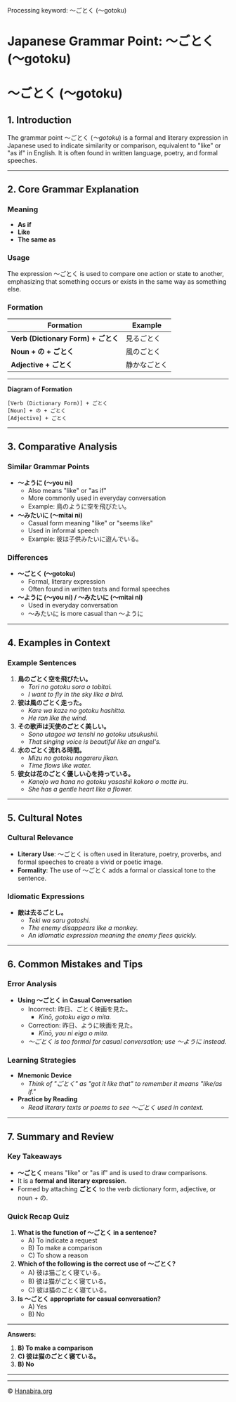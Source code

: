 Processing keyword: ～ごとく (〜gotoku)
# Japanese Grammar Point: ～ごとく (〜gotoku)
# ～ごとく (〜gotoku)
## 1. Introduction
The grammar point ～ごとく (*〜gotoku*) is a formal and literary expression in Japanese used to indicate similarity or comparison, equivalent to "like" or "as if" in English. It is often found in written language, poetry, and formal speeches.

---
## 2. Core Grammar Explanation
### Meaning
- **As if**
- **Like**
- **The same as**
### Usage
The expression ～ごとく is used to compare one action or state to another, emphasizing that something occurs or exists in the same way as something else.
### Formation
| **Formation**                    | **Example**                |
| -------------------------------- | -------------------------- |
| **Verb (Dictionary Form) + ごとく**       | 見るごとく                  |
| **Noun + の + ごとく**           | 風のごとく                  |
| **Adjective + ごとく**           | 静かなごとく                |
---
**Diagram of Formation**
```
[Verb (Dictionary Form)] + ごとく
[Noun] + の + ごとく
[Adjective] + ごとく
```
---
## 3. Comparative Analysis
### Similar Grammar Points
- **～ように (〜you ni)**
  - Also means "like" or "as if"
  - More commonly used in everyday conversation
  - Example: 鳥のように空を飛びたい。
- **～みたいに (〜mitai ni)**
  - Casual form meaning "like" or "seems like"
  - Used in informal speech
  - Example: 彼は子供みたいに遊んでいる。
### Differences
- **～ごとく (〜gotoku)**
  - Formal, literary expression
  - Often found in written texts and formal speeches
- **～ように (〜you ni) / ～みたいに (〜mitai ni)**
  - Used in everyday conversation
  - ～みたいに is more casual than ～ように
---
## 4. Examples in Context
### Example Sentences
1. **鳥のごとく空を飛びたい。**
   - *Tori no gotoku sora o tobitai.*
   - *I want to fly in the sky like a bird.*
2. **彼は風のごとく走った。**
   - *Kare wa kaze no gotoku hashitta.*
   - *He ran like the wind.*
3. **その歌声は天使のごとく美しい。**
   - *Sono utagoe wa tenshi no gotoku utsukushii.*
   - *That singing voice is beautiful like an angel's.*
4. **水のごとく流れる時間。**
   - *Mizu no gotoku nagareru jikan.*
   - *Time flows like water.*
5. **彼女は花のごとく優しい心を持っている。**
   - *Kanojo wa hana no gotoku yasashii kokoro o motte iru.*
   - *She has a gentle heart like a flower.*
---
## 5. Cultural Notes
### Cultural Relevance
- **Literary Use**: ～ごとく is often used in literature, poetry, proverbs, and formal speeches to create a vivid or poetic image.
- **Formality**: The use of ～ごとく adds a formal or classical tone to the sentence.
### Idiomatic Expressions
- **敵は去るごとし。**
  - *Teki wa saru gotoshi.*
  - *The enemy disappears like a monkey.*
  - *An idiomatic expression meaning the enemy flees quickly.*
---
## 6. Common Mistakes and Tips
### Error Analysis
- **Using ～ごとく in Casual Conversation**
  - Incorrect: 昨日、ごとく映画を見た。
    - *Kinō, gotoku eiga o mita.*
  - Correction: 昨日、ように映画を見た。
    - *Kinō, you ni eiga o mita.*
  - *～ごとく is too formal for casual conversation; use ～ように instead.*
### Learning Strategies
- **Mnemonic Device**
  - *Think of "ごとく" as "got it like that" to remember it means "like/as if."*
- **Practice by Reading**
  - *Read literary texts or poems to see ～ごとく used in context.*
---
## 7. Summary and Review
### Key Takeaways
- **～ごとく** means "like" or "as if" and is used to draw comparisons.
- It is a **formal and literary expression**.
- Formed by attaching **ごとく** to the verb dictionary form, adjective, or noun + の.
### Quick Recap Quiz
1. **What is the function of ～ごとく in a sentence?**
   - A) To indicate a request
   - B) To make a comparison
   - C) To show a reason
2. **Which of the following is the correct use of ～ごとく?**
   - A) 彼は猫ごとく寝ている。
   - B) 彼は猫がごとく寝ている。
   - C) 彼は猫のごとく寝ている。
3. **Is ～ごとく appropriate for casual conversation?**
   - A) Yes
   - B) No
---
**Answers:**
1. **B) To make a comparison**
2. **C) 彼は猫のごとく寝ている。**
3. **B) No**
---


---

© [Hanabira.org](https://hanabira.org)
